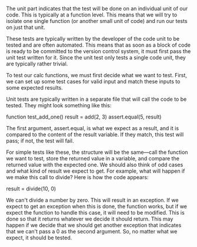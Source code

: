 The unit part indicates that the test will be done on an individual unit of our code. This is typically at a function level. This means that we will try to isolate one single function (or another small unit of code) and run our tests on just that unit.

These tests are typically written by the developer of the code unit to be tested and are often automated. This means that as soon as a block of code is ready to be committed to the version control system, it must first pass the unit test written for it. Since the unit test only tests a single code unit, they are typically rather trivial.

To test our calc functions, we must first decide what we want to test. First, we can set up some test cases for valid input and match these inputs to some expected results.

Unit tests are typically written in a separate file that will call the code to be tested. They might look something like this:

function test_add_one()
  result = add(2, 3)
  assert.equal(5, result)

The first argument, assert.equal, is what we expect as a result, and it is compared to the content of the result variable. If they match, this test will pass; if not, the test will fail.


For simple tests like these, the structure will be the same—call the function we want to test, store the returned value in a variable, and compare the returned value with the expected one. We should also think of odd cases and what kind of result we expect to get. For example, what will happen if we make this call to divide? Here is how the code appears:

  result = divide(10, 0)

We can't divide a number by zero. This will result in an exception. If we expect to get an exception when this is done, the function works, but if we expect the function to handle this case, it will need to be modified. This is done so that it returns whatever we decide it should return. This may happen if we decide that we should get another exception that indicates that we can't pass a 0 as the second argument. So, no matter what we expect, it should be tested.
